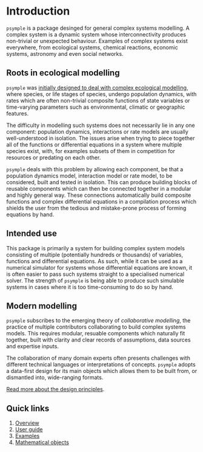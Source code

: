 # Introduction

`psymple` is a package desinged for general complex systems modelling. A complex system is a dynamic system whose interconnectivity produces non-trivial or unexpected behaviour. Examples of complex systems exist everywhere, from ecological systems, chemical reactions, economic systems, astronomy and even social networks.

## Roots in ecological modelling

`psymple` was [initially designed to deal with complex ecological modelling](./overview/modelling_systems.md), where species, or life stages of species, undergo population dynamics, with rates which are often non-trivial composite functions of state variables or time-varying parameters such as environmental, climatic or geographic features.

The difficulty in modelling such systems does not necessarily lie in any one component: population dynamics, interactions or rate models are usually well-understood in isolation. The issues arise when trying to piece together all of the functions or differential equations in a system where multiple species exist, with, for examples subsets of them in competition for resources or predating on each other.

`psymple` deals with this problem by allowing each component, be that a population dynamics model, interaction model or rate model, to be considered, built and tested in isolation. This can produce building blocks of reusable components which can then be connected together in a modular and highly general way. These connections automatically build composite functions and complex differential equations in a compilation process which shields the user from the tedious and mistake-prone process of forming equations by hand.

## Intended use

This package is primarily a system for building complex system models consisting of multiple (potentially hundreds or thousands) of variables, functions and differential equations. As such, while it can be used as a numerical simulator for systems whose differential equations are known, it is often easier to pass such systems straight to a specialised numerical solver. The strength of `psymple` is being able to produce such simulable systems in cases where it is too time-consuming to do so by hand.

## Modern modelling

`psymple` subscribes to the emerging theory of _collaborative modelling_, the practice of multiple contributors collaborating to build complex systems models. This requires modular, resuable components which naturally fit together, built with clarity and clear records of assumptions, data sources and expertise inputs. 

The collaboration of many domain experts often presents challenges with different technical languages or interpretations of concepts. `psymple` adopts a data-first design for its main objects which allows them to be built from, or dismantled into, wide-ranging formats.

[Read more about the design principles](./overview/system_design.md).

## Quick links

1. [Overview](overview/modelling_systems.md)
2. [User guide](user_guide/getting_started.md)
3. [Examples](examples/tutorials.md)
4. [Mathematical objects](mathematics/ported_objects.md)

